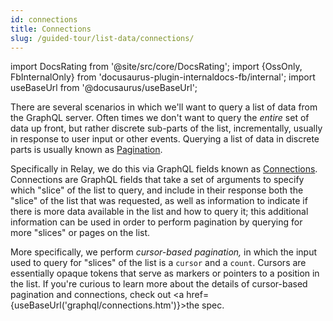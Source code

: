 ```yaml
---
id: connections
title: Connections
slug: /guided-tour/list-data/connections/
---
```


import DocsRating from '@site/src/core/DocsRating';
import {OssOnly, FbInternalOnly} from 'docusaurus-plugin-internaldocs-fb/internal';
import useBaseUrl from '@docusaurus/useBaseUrl';

There are several scenarios in which we'll want to query a list of data from the GraphQL server. Often times we don't want to query the *entire* set of data up front, but rather discrete sub-parts of the list, incrementally, usually in response to user input or other events. Querying a list of data in discrete parts is usually known as [Pagination](https://graphql.org/learn/pagination/).


Specifically in Relay, we do this via GraphQL fields known as [Connections](https://graphql.org/learn/pagination/#complete-connection-model). Connections are GraphQL fields that take a set of arguments to specify which "slice" of the list to query, and include in their response both the "slice" of the list that was requested, as well as  information to indicate if there is more data available in the list and how to query it; this additional information can be used in order to perform pagination by querying for more "slices" or pages on the list.

More specifically, we perform *cursor-based pagination,* in which the input used to query for "slices" of the list is a `cursor` and a `count`. Cursors are essentially opaque tokens that serve as markers or pointers to a position in the list. If you're curious to learn more about the details of cursor-based pagination and connections, check out <a href={useBaseUrl('graphql/connections.htm')}>the spec</a>.


<DocsRating />
